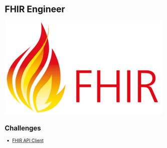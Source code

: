 # FHIR Engineer

![FHIR](FHIR_logo.png)

## Challenges

 - [FHIR API Client](fhir-api-client/README.md)
